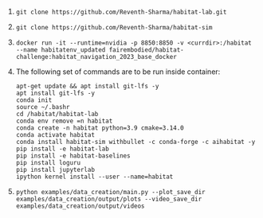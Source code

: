 1) `git clone https://github.com/Reventh-Sharma/habitat-lab.git`
2) `git clone https://github.com/Reventh-Sharma/habitat-sim`
2) `docker run -it --runtime=nvidia -p 8850:8850 -v <currdir>:/habitat --name habitatenv_updated fairembodied/habitat-challenge:habitat_navigation_2023_base_docker`
3) The following set of commands are to be run inside container:

    `apt-get update && apt install git-lfs -y`\
    `apt install git-lfs -y`\
    `conda init`\
    `source ~/.bashr`\
    `cd /habitat/habitat-lab`\
    `conda env remove =n habitat`\
    `conda create -n habitat python=3.9 cmake=3.14.0`\
    `conda activate habitat`\
    `conda install habitat-sim withbullet -c conda-forge -c aihabitat -y`\
    `pip install -e habitat-lab`\
    `pip install -e habitat-baselines`\
    `pip install loguru`\
    `pip install jupyterlab`\
    `ipython kernel install --user --name=habitat`
4) `python examples/data_creation/main.py --plot_save_dir examples/data_creation/output/plots --video_save_dir examples/data_creation/output/videos`

